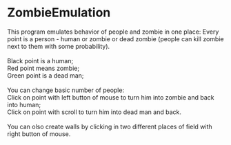 ZombieEmulation
=============

This program emulates behavior of people and zombie in one place: Every point is a person - human or zombie or dead zombie (people can kill zombie next to them with some probability).<br><br>
	Black point is a human;<br>
	Red point means zombie;<br>
	Green point is a dead man;<br><br>
You can change basic number of people: <br>Click on point with left button of mouse to turn him into zombie and back into human;<br>
Click on point with scroll to turn him into dead man and back.<br><br>
You can olso create walls by clicking in two different places of field with right button of mouse.
